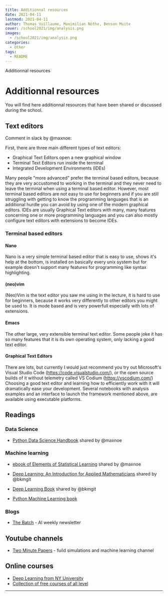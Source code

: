 ```yaml
---
title: Additionnal resources
date: 2021-04-11
lastmod: 2021-04-11
author: Thomas Vuillaume, Maximilian Nöthe, Benson Muite
cover: /school2021/img/analysis.png
images:
  - /school2021/img/analysis.png
categories:
  - Other
tags:
  - README
---
```


Additionnal resources

<!--more-->

<!---->

<!-- Dear instructor:
* The dates at the top of this markdown (.md) document will help order the classes in the portal.
Please, if you don't need to, do not change the one that is now.
* Take into account that there is a feature in the dates: if you use a date in the future, the class will be not visible in the portal until the date you have assigned.
* You can create dedicated folders if you need to.
* But if you simply need to add some pictures, you can use the folder ../static/img/ mentioned at the top as /school2021/img/
-->

<!---->

# Additionnal resources

You will find here additionnal resources that have been shared or discussed during the school.


## Text editors

Comment in slack by @maxnoe:

First, there are three main different types of text editors:
- Graphical Text Editors open a new graphical window
- Terminal Text Editors run inside the terminal
- Integrated Development Environments (IDEs)

Many people "more advanced" prefer the terminal based editors, because they are very accustomed to working in the terminal and they never need to leave the terminal when using a terminal based editor.
However, most terminal based editors are not easy to use for beginners and if you are still struggling with getting to know the programming languages that is an additional hurdle you can avoid by using one of the modern graphical editors.
IDEs are usually Graphical Text editors with many, many features concerning one or more programming languages and you can also mostly configure text editors with extensions to become IDEs.

###  Terminal based editors

#### Nano
Nano is a very simple terminal based editor that is easy to use, shows it's help at the bottom, is installed on basically every unix system but for example doesn't support many features for programming like syntax highlighting.

#### (neo)vim
(Neo)Vim is the text editor you saw me using in the lecture, it is hard to use for beginners, because it works very differently to other editors you might be used to. It is mode based and is very powerfull especially with lots of extensions.

#### Emacs
The other large, very extensible terminal text editor. Some people joke it has so many features that it is its own operating system, only lacking a good text editor.

#### Graphical Text Editors
There are lots, but currently I would just recommend you try out Microsoft's Visual Studio Code (https://code.visualstudio.com/), or the open source builds of it without telemetry called VS Codium (https://vscodium.com/)
Choosing a good text editor and learning how to efficiently work with it will dramatically ease your development.
Several notebooks with analysis examples and an interface to launch the framework mentioned above, are available using executable platforms.


## Readings

### Data Science 
- [Python Data Science Handbook](https://jakevdp.github.io/PythonDataScienceHandbook/) shared by @maxnoe

### Machine learning

- [ebook of Elements of Statistical Learning](https://web.stanford.edu/~hastie/ElemStatLearn/) shared by @maxnoe

- [Deep Learning: An Introduction for Applied Mathematicians](https://arxiv.org/abs/1801.05894) shared by @bkmgit

- [Deep Learning Book](https://www.deeplearningbook.org/) shared by @bkmgit

- [Python Machine Learning book](https://github.com/rasbt/python-machine-learning-book-3rd-edition)


### Blogs

- [The Batch](https://www.deeplearning.ai/thebatch/) - AI weekly newsletter

## Youtube channels

- [Two Minute Papers](https://www.youtube.com/c/K%C3%A1rolyZsolnai) - fuild simulations and machine learning channel


## Online courses

- [Deep Learning from NY University](https://atcold.github.io/pytorch-Deep-Learning/?s=09)
- [Collection of free courses of all level](https://github.com/luspr/awesome-ml-courses)


---

